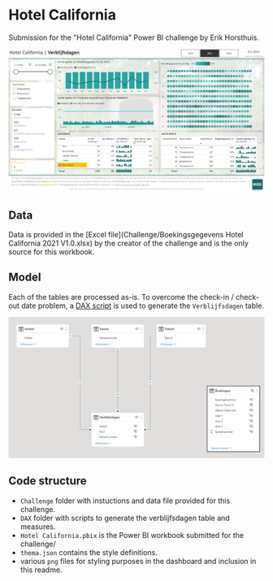 # Hotel California

Submission for the "Hotel California" Power BI challenge by Erik Horsthuis.

![dashboard](dashboard.PNG "dashboard")

## Data
Data is provided in the [Excel file](Challenge/Boekingsgegevens Hotel California 2021 V1.0.xlsx) by the creator of the challenge and is the only source for this workbook.

## Model
Each of the tables are processed as-is. To overcome the check-in / check-out date problem, a [DAX script](DAX/verblijfsdagen.dax) is used to generate the `Verblijfsdagen` table.

![model](model.PNG "model")

## Code structure
- `Challenge` folder with instuctions and data file provided for this challenge.
- `DAX` folder with scripts to generate the verblijfsdagen table and measures.
- `Hotel California.pbix` is the Power BI workbook submitted for the challenge/
- `thema.json` contains the style definitions.
- various `png` files for styling purposes in the dashboard and inclusion in this readme.
